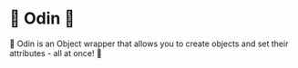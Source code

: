 # 🔱 Odin 🔺

🔱 Odin is an Object wrapper that allows you to create objects and set their attributes - all at once! 🔺
